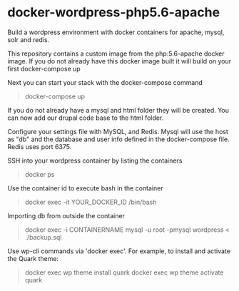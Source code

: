 # docker-wordpress-php5.6-apache
Build a wordpress environment with docker containers for apache, mysql, solr and redis.

This repository contains a custom image from the php:5.6-apache docker image.
If you do not already have this docker image built it will build on your
first docker-compose up

Next you can start your stack with the docker-compose command
> docker-compose up

If you do not already have a mysql and html folder they will be created.
You can now add our drupal code base to the html folder.

Configure your settings file with MySQL, and Redis.
Mysql will use the host as "db" and the database and
user info defined in the docker-compose file.
Redis uses port 6375.

SSH into your wordpress container by listing the containers
> docker ps

Use the container id to execute bash in the container
> docker exec -it YOUR_DOCKER_ID /bin/bash

Importing db from outside the container
> docker exec -i CONTAINERNAME mysql -u root -pmysql wordpress < ./backup.sql

Use wp-cli commands via 'docker exec'. For example, to install and activate the Quark theme:

> docker exec <containername> wp theme install quark
> docker exec <containername> wp theme activate quark


